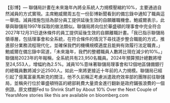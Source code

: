 【彭博】— 聯儲局計畫在未來幾年內將全系統人力規模壓縮約10%，主要通過自然減員的方式實現。主席鮑威爾周五在一份彭博新聞看到的備忘錄中通知了職員這一舉措。減員措施包括為部分員工提供延後生效的自願離職機會。鮑威爾表示，此舉與聯儲局1997年採取的做法類似。聯儲局將向位於華盛頓的理事會中完全符合2027年12月31日退休條件的員工提供延後生效的自願離職計畫。「我已指示聯儲局領導層，包括理事會和全系統，在符合條件的情況下尋找逐步整合職能的方式，推進部分業務流程現代化，並確保我們的機構規模適度且能夠有效履行法定職責，」 鮑威爾在備忘錄中寫道，「未來幾年，我們的整體職員人數將比現在減少約10%。」聯儲局2023年的年報稱，全系統共有23,950名職員。2024年預算預計總數將增至24,553人，增幅約為2.5%。減員10%意味著聯儲局理事會和12個地區儲備銀行的總職員數將減少近2500人。如此一來將更接近十年前的人力規模。聯儲局已經引起了億萬富豪馬斯克的關注，他不久前稱正考慮派遣政府效率部的團隊前往聯儲局，並稱央行位於華盛頓特區的總部耗費大量資金進行翻新是政府鋪張浪費的一個例證。原文標題Fed to Shrink Staff by About 10% Over the Next Couple of YearsMore stories like this are available on bloomberg.com